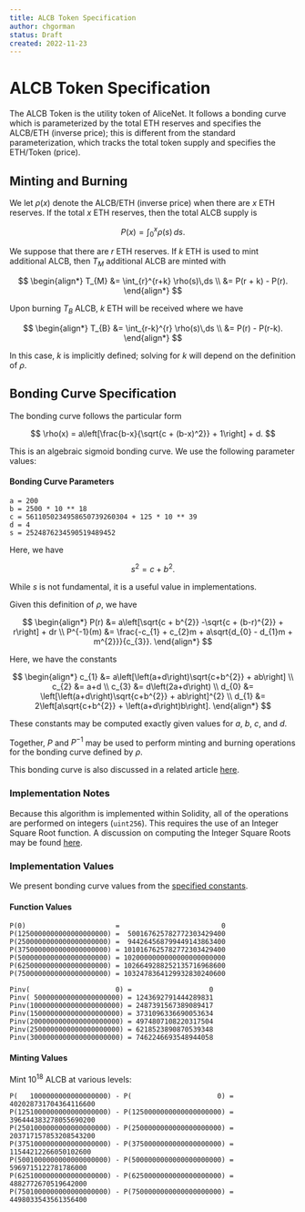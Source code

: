 ```yaml
---
title: ALCB Token Specification
author: chgorman
status: Draft
created: 2022-11-23
---
```


# ALCB Token Specification

The ALCB Token is the utility token of AliceNet.
It follows a bonding curve which is parameterized by
the total ETH reserves and specifies the ALCB/ETH (inverse price);
this is different from the standard parameterization,
which tracks the total token supply and specifies
the ETH/Token (price).

## Minting and Burning

We let $\rho(x)$ denote the ALCB/ETH (inverse price)
when there are $x$ ETH reserves.
If the total $x$ ETH reserves, then the total ALCB supply is

$$
P(x) = \int_{0}^{x} \rho(s)\,ds.
$$

We suppose that there are $r$ ETH reserves.
If $k$ ETH is used to mint additional ALCB,
then $T_{M}$ additional ALCB are minted with

$$
\begin{align*}
T_{M} &= \int_{r}^{r+k} \rho(s)\,ds \\
    &= P(r + k) - P(r).
\end{align*}
$$

Upon burning $T_{B}$ ALCB,
$k$ ETH will be received where we have

$$
\begin{align*}
T_{B} &= \int_{r-k}^{r} \rho(s)\,ds \\
    &= P(r) - P(r-k).
\end{align*}
$$

In this case, $k$ is implicitly defined;
solving for $k$ will depend on the definition of $\rho$.

## Bonding Curve Specification

The bonding curve follows the particular form

$$
\rho(x) = a\left[\frac{b-x}{\sqrt{c + (b-x)^2}} + 1\right] + d.
$$

This is an algebraic sigmoid bonding curve.
We use the following parameter values:

#### Bonding Curve Parameters
```
a = 200
b = 2500 * 10 ** 18
c = 5611050234958650739260304 + 125 * 10 ** 39
d = 4
s = 2524876234590519489452
```

Here, we have

$$
s^{2} = c + b^{2}.
$$

While $s$ is not fundamental, it is a useful value in implementations.

Given this definition of $\rho$,
we have

$$
\begin{align*}
P(r) &= a\left[\sqrt{c + b^{2}} -\sqrt{c + (b-r)^{2}} + r\right] + dr
    \\
P^{-1}(m) &= \frac{-c_{1} + c_{2}m + a\sqrt{d_{0} - d_{1}m + m^{2}}}{c_{3}}.
\end{align*}
$$

Here, we have the constants

$$
\begin{align*}
c_{1} &= a\left[\left(a+d\right)\sqrt{c+b^{2}} + ab\right] \\
c_{2} &= a+d \\
c_{3} &= d\left(2a+d\right) \\
d_{0} &= \left[\left(a+d\right)\sqrt{c+b^{2}} + ab\right]^{2} \\
d_{1} &= 2\left[a\sqrt{c+b^{2}} + \left(a+d\right)b\right].
\end{align*}
$$

These constants may be computed exactly given values for
$a$, $b$, $c$, and $d$.

Together, $P$ and $P^{-1}$ may be used to perform
minting and burning operations for the bonding curve
defined by $\rho$.

This bonding curve is also discussed in a related article
[here](https://github.com/alicenet/.github/blob/main/docs/bonding_curve.pdf).

### Implementation Notes

Because this algorithm is implemented within Solidity,
all of the operations are performed on integers (`uint256`).
This requires the use of an Integer Square Root function.
A discussion on computing the Integer Square Roots may be found
[here](https://github.com/alicenet/.github/blob/main/docs/efficient_isqrt.pdf).

### Implementation Values

We present bonding curve values from the
[specified constants](#bonding-curve-parameters).

#### Function Values
```
P(0)                      =                         0
P(1250000000000000000000) =  500167625782772303429400
P(2500000000000000000000) =  944264568799449143863400
P(3750000000000000000000) = 1010167625782772303429400
P(5000000000000000000000) = 1020000000000000000000000
P(6250000000000000000000) = 1026649288252135716968600
P(7500000000000000000000) = 1032478364129932830240600

Pinv(                     0) =                   0
Pinv( 500000000000000000000) = 1243692791444289831
Pinv(1000000000000000000000) = 2487391567389089417
Pinv(1500000000000000000000) = 3731096336690053634
Pinv(2000000000000000000000) = 4974807108220317504
Pinv(2500000000000000000000) = 6218523890870539348
Pinv(3000000000000000000000) = 7462246693548944058
```

#### Minting Values

Mint $10^{18}$ ALCB at various levels:

```
P(   1000000000000000000) - P(                     0) =     402028731704364116600
P(1251000000000000000000) - P(1250000000000000000000) =     396444383278055690200
P(2501000000000000000000) - P(2500000000000000000000) =     203717157853208543200
P(3751000000000000000000) - P(3750000000000000000000) =      11544212266050102600
P(5001000000000000000000) - P(5000000000000000000000) =       5969715122781786000
P(6251000000000000000000) - P(6250000000000000000000) =       4882772670519642000
P(7501000000000000000000) - P(7500000000000000000000) =       4498033543561356400
```